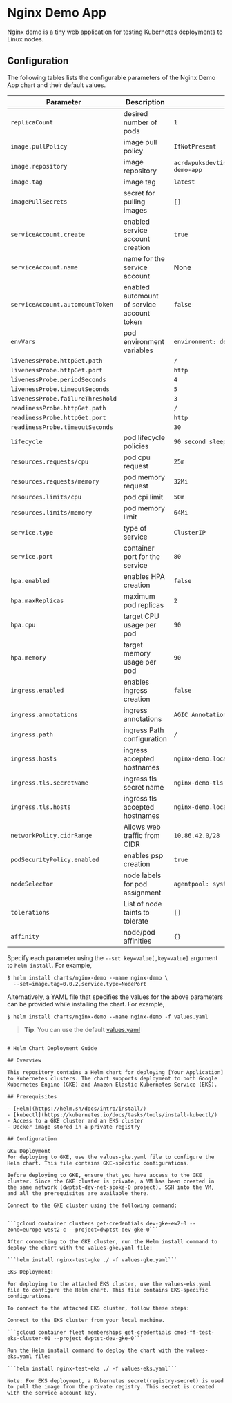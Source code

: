 # Nginx Demo App

Nginx demo is a tiny web application for testing Kubernetes deployments to Linux nodes.

## Configuration

The following tables lists the configurable parameters of the Nginx Demo App chart and their default values.

Parameter | Description | Default
--- | --- | ---
`replicaCount` | desired number of pods | `1`
`image.pullPolicy` | image pull policy | `IfNotPresent`
`image.repository` | image repository | `acrdwpuksdevtintaks.azurecr.io/nginx-demo-app`
`image.tag` | image tag | `latest`
`imagePullSecrets` | secret for pulling images | `[]`
`serviceAccount.create` | enabled service account creation | `true`
`serviceAccount.name` | name for the service account | None
`serviceAccount.automountToken` | enabled automount of service account token | `false`
`envVars` | pod environment variables | `environment: dev`
`livenessProbe.httpGet.path` |  | `/`
`livenessProbe.httpGet.port` |  | `http`
`livenessProbe.periodSeconds` |  | `4`
`livenessProbe.timeoutSeconds` |  | `5`
`livenessProbe.failureThreshold` |  | `3`
`readinessProbe.httpGet.path` |  | `/`
`readinessProbe.httpGet.port` |  | `http`
`readinessProbe.timeoutSeconds` |  | `30`
`lifecycle` | pod lifecycle policies | `90 second sleep preStop`
`resources.requests/cpu` | pod cpu request | `25m`
`resources.requests/memory` | pod memory request | `32Mi`
`resources.limits/cpu` | pod cpi limit | `50m`
`resources.limits/memory` | pod memory limit | `64Mi`
`service.type` | type of service | `ClusterIP`
`service.port` | container port for the service | `80`
`hpa.enabled` | enables HPA creation | `false`
`hpa.maxReplicas` | maximum pod replicas | `2`
`hpa.cpu` | target CPU usage per pod | `90`
`hpa.memory` | target memory usage per pod | `90`
`ingress.enabled` | enables ingress creation | `false`
`ingress.annotations` | ingress annotations | `AGIC Annotations`
`ingress.path` | ingress Path configuration | `/`
`ingress.hosts` | ingress accepted hostnames | `nginx-demo.local`
`ingress.tls.secretName` | ingress tls secret name | `nginx-demo-tls`
`ingress.tls.hosts` | ingress tls accepted hostnames | `nginx-demo.local`
`networkPolicy.cidrRange` | Allows web traffic from CIDR | `10.86.42.0/28`
`podSecurityPolicy.enabled` | enables psp creation | `true`
`nodeSelector` | node labels for pod assignment | `agentpool: system`
`tolerations` | List of node taints to tolerate | `[]`
`affinity` | node/pod affinities | `{}`

Specify each parameter using the `--set key=value[,key=value]` argument to `helm install`. For example,

```console
$ helm install charts/nginx-demo --name nginx-demo \
  --set=image.tag=0.0.2,service.type=NodePort
```

Alternatively, a YAML file that specifies the values for the above parameters can be provided while installing the chart. For example,

```console
$ helm install charts/nginx-demo --name nginx-demo -f values.yaml
```

> **Tip**: You can use the default [values.yaml](values.yaml)
```

# Helm Chart Deployment Guide

## Overview

This repository contains a Helm chart for deploying [Your Application] to Kubernetes clusters. The chart supports deployment to both Google Kubernetes Engine (GKE) and Amazon Elastic Kubernetes Service (EKS).

## Prerequisites

- [Helm](https://helm.sh/docs/intro/install/)
- [kubectl](https://kubernetes.io/docs/tasks/tools/install-kubectl/)
- Access to a GKE cluster and an EKS cluster
- Docker image stored in a private registry

## Configuration

GKE Deployment
For deploying to GKE, use the values-gke.yaml file to configure the Helm chart. This file contains GKE-specific configurations.

Before deploying to GKE, ensure that you have access to the GKE cluster. Since the GKE cluster is private, a VM has been created in the same network (dwptst-dev-net-spoke-0 project). SSH into the VM, and all the prerequisites are available there.

Connect to the GKE cluster using the following command:


```gcloud container clusters get-credentials dev-gke-ew2-0 --zone=europe-west2-c --project=dwptst-dev-gke-0```

After connecting to the GKE cluster, run the Helm install command to deploy the chart with the values-gke.yaml file:

```helm install nginx-test-gke ./ -f values-gke.yaml```

EKS Deployment:

For deploying to the attached EKS cluster, use the values-eks.yaml file to configure the Helm chart. This file contains EKS-specific configurations.

To connect to the attached EKS cluster, follow these steps:

Connect to the EKS cluster from your local machine.

```gcloud container fleet memberships get-credentials cmod-ff-test-eks-cluster-01 --project dwptst-dev-gke-0```

Run the Helm install command to deploy the chart with the values-eks.yaml file:

```helm install nginx-test-eks ./ -f values-eks.yaml```

Note: For EKS deployment, a Kubernetes secret(registry-secret) is used to pull the image from the private registry. This secret is created with the service account key.
